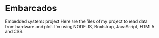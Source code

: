 # Embarcados
Embedded systems project
Here are the files of my project to read data from hardware and plot. I'm using NODE.JS, Bootstrap, JavaScript, HTML5 and CSS.
